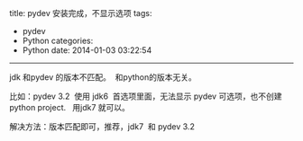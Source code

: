 title: pydev 安装完成，不显示选项
tags:
  - pydev
  - Python
categories:
  - Python
date: 2014-01-03 03:22:54
---

jdk 和pydev 的版本不匹配。  和python的版本无关。

比如：pydev 3.2  使用 jdk6  首选项里面，无法显示 pydev 可选项，也不创建 python project.   用jdk7 就可以。

解决方法：版本匹配即可，推荐，jdk7  和 pydev 3.2